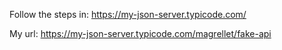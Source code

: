 Follow the steps in:
https://my-json-server.typicode.com/

My url:
https://my-json-server.typicode.com/magrellet/fake-api